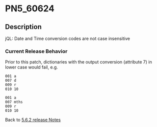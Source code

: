 # PN5_60624

<PageHeader />

## Description

jQL: Date and Time conversion codes are not case insensitive

### Current Release Behavior

Prior to this patch, dictionaries with the output conversion (attribute 7) in lower case would fail, e.g.

```
001 a
007 d
009 r
010 10

001 a
007 mths
009 r
010 10
```

Back to [5.6.2 release Notes](./../README.md)
